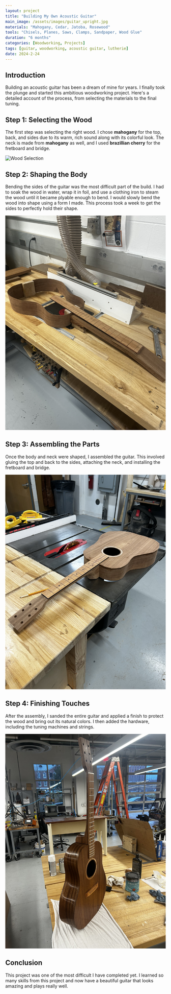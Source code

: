 ```yaml
---
layout: project
title: "Building My Own Acoustic Guitar"
main_image: /assets/images/guitar_upright.jpg
materials: "Mahogany, Cedar, Jatoba, Rosewood"
tools: "Chisels, Planes, Saws, Clamps, Sandpaper, Wood Glue"
duration: "6 months"
categories: [Woodworking, Projects]
tags: [guitar, woodworking, acoustic guitar, lutherie]
date: 2024-2-24
---
```


## Introduction

Building an acoustic guitar has been a dream of mine for years. I finally took the plunge and started this ambitious woodworking project. Here's a detailed account of the process, from selecting the materials to the final tuning.

## Step 1: Selecting the Wood

The first step was selecting the right wood. I chose **mahogany** for the top, back, and sides due to its warm, rich sound along with its colorful look. The neck is made from **mahogany** as well, and I used **brazillian cherry** for the fretboard and bridge.

![Wood Selection](/assets/images/acousticwood.jpg)

## Step 2: Shaping the Body

Bending the sides of the guitar was the most difficult part of the build. I had to soak the wood in water, wrap it in foil, and use a clothing iron to steam the wood until it became plyable enough to bend. I would slowly bend the wood into shape using a form I made. This process took a week to get the sides to perfectly hold their shape.

![Shaping the Body](/assets/images/acousticwalls.jpg)

## Step 3: Assembling the Parts

Once the body and neck were shaped, I assembled the guitar. This involved gluing the top and back to the sides, attaching the neck, and installing the fretboard and bridge.

![Assembly](/assets/images/guitar_assembling.jpg)

## Step 4: Finishing Touches

After the assembly, I sanded the entire guitar and applied a finish to protect the wood and bring out its natural colors. I then added the hardware, including the tuning machines and strings.

![Finished Guitar](/assets/images/guitar_finished.jpg)

## Conclusion

This project was one of the most difficult I have completed yet. I learned so many skills from this project and now have a beautiful guitar that looks amazing and plays really well.